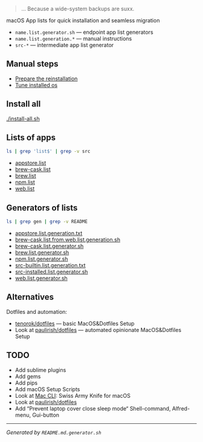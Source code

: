 > ... Because a wide-system backups are suxx.

macOS App lists for quick installation and seamless migration

* `name.list.generator.sh` — endpoint app list generators
* `name.list.generation.*` — manual instructions
* `src-*` — intermediate app list generator

## Manual steps
- [Prepare the reinstallation](https://github.com/a-x-/apps/blob/master/prepare-reinstall-os.md)
- [Tune installed os](https://github.com/a-x-/apps/blob/master/prepare-installed-os.md)

## Install all
[./install-all.sh](./install-all.sh)

## Lists of apps
```sh
ls | grep 'list$' | grep -v src
```
* [appstore.list](appstore.list)
* [brew-cask.list](brew-cask.list)
* [brew.list](brew.list)
* [npm.list](npm.list)
* [web.list](web.list)

## Generators of lists
```sh
ls | grep gen | grep -v README
```
* [appstore.list.generation.txt](appstore.list.generation.txt)
* [brew-cask.list.from.web.list.generation.sh](brew-cask.list.from.web.list.generation.sh)
* [brew-cask.list.generator.sh](brew-cask.list.generator.sh)
* [brew.list.generator.sh](brew.list.generator.sh)
* [npm.list.generator.sh](npm.list.generator.sh)
* [src-builtin.list.generation.txt](src-builtin.list.generation.txt)
* [src-installed.list.generator.sh](src-installed.list.generator.sh)
* [web.list.generator.sh](web.list.generator.sh)

## Alternatives

Dotfiles and automation:
* [tenorok/dotfiles](https://github.com/tenorok/dotfiles) — basic MacOS&Dotfiles Setup
* Look at [paulirish/dotfiles](https://github.com/paulirish/dotfiles) — automated opinionate MacOS&Dotfiles Setup

## TODO
* Add sublime plugins
* Add gems
* Add pips
* Add macOS Setup Scripts
* Look at [Mac CLI](https://github.com/rgcr/m-cli): Swiss Army Knife for macOS
* Look at [paulirish/dotfiles](https://github.com/paulirish/dotfiles)
* Add “Prevent laptop cover close sleep mode“ Shell-command, Alfred-menu, Gui-button

----
_Generated by `README.md.generator.sh`_
